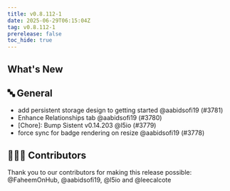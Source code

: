 ```yaml
---
title: v0.8.112-1
date: 2025-06-29T06:15:04Z
tag: v0.8.112-1
prerelease: false
toc_hide: true
---
```


## What's New
## 🔤 General
- add persistent storage design to getting started @aabidsofi19 (#3781)
- Enhance Relationships tab @aabidsofi19 (#3780)
- [Chore]: Bump Sistent v0.14.203 @l5io (#3779)
- force sync for badge rendering on resize  @aabidsofi19 (#3778)

## 👨🏽‍💻 Contributors

Thank you to our contributors for making this release possible:
@FaheemOnHub, @aabidsofi19, @l5io and @leecalcote
